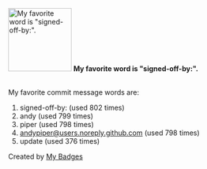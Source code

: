 <img src="https://my-badges.github.io/my-badges/favorite-word.png" alt="My favorite word is &quot;signed-off-by:&quot;." title="My favorite word is &quot;signed-off-by:&quot;." width="128">
<strong>My favorite word is &quot;signed-off-by:&quot;.</strong>
<br><br>

My favorite commit message words are:

1. signed-off-by: (used 802 times)
2. andy (used 799 times)
3. piper (used 798 times)
4. <andypiper@users.noreply.github.com> (used 798 times)
5. update (used 376 times)


Created by <a href="https://github.com/my-badges/my-badges">My Badges</a>